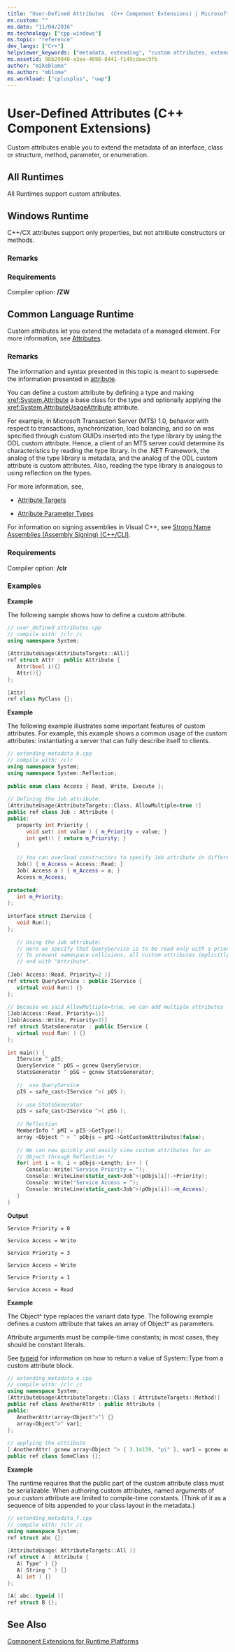 ```yaml
---
title: "User-Defined Attributes  (C++ Component Extensions) | Microsoft Docs"
ms.custom: ""
ms.date: "11/04/2016"
ms.technology: ["cpp-windows"]
ms.topic: "reference"
dev_langs: ["C++"]
helpviewer_keywords: ["metadata, extending", "custom attributes, extending metadata"]
ms.assetid: 98b29048-a3ea-4698-8441-f149cdaec9fb
author: "mikeblome"
ms.author: "mblome"
ms.workload: ["cplusplus", "uwp"]
---
```

# User-Defined Attributes  (C++ Component Extensions)
Custom attributes enable you to extend the metadata of an interface, class or structure, method, parameter, or enumeration.  
  
## All Runtimes  
 All Runtimes support custom attributes.  
  
## Windows Runtime  
 C++/CX attributes support only properties, but not attribute constructors or methods.  
  
### Remarks  
  
### Requirements  
 Compiler option: **/ZW**  
  
## Common Language Runtime  
 Custom attributes let you extend the metadata of a managed element. For more information, see [Attributes](/dotnet/standard/attributes/index).  
  
### Remarks  
 The information and syntax presented in this topic is meant to supersede the information presented in [attribute](../windows/attribute.md).  
  
 You can define a custom attribute by defining a type and making <xref:System.Attribute> a base class for the type and optionally applying the <xref:System.AttributeUsageAttribute> attribute.  
  
 For example, in Microsoft Transaction Server (MTS) 1.0, behavior with respect to transactions, synchronization, load balancing, and so on was specified through custom GUIDs inserted into the type library by using the ODL custom attribute. Hence, a client of an MTS server could determine its characteristics by reading the type library. In the .NET Framework, the analog of the type library is metadata, and the analog of the ODL custom attribute is custom attributes. Also, reading the type library is analogous to using reflection on the types.  
  
 For more information, see,  
  
-   [Attribute Targets](../windows/attribute-targets-cpp-component-extensions.md)  
  
-   [Attribute Parameter Types](../windows/attribute-parameter-types-cpp-component-extensions.md)  
  
 For information on signing assemblies in Visual C++, see [Strong Name Assemblies (Assembly Signing) (C++/CLI)](../dotnet/strong-name-assemblies-assembly-signing-cpp-cli.md).  
  
### Requirements  
 Compiler option: **/clr**  
  
### Examples  
 **Example**  
  
 The following sample shows how to define a custom attribute.  
  
```cpp  
// user_defined_attributes.cpp  
// compile with: /clr /c  
using namespace System;  
  
[AttributeUsage(AttributeTargets::All)]  
ref struct Attr : public Attribute {  
   Attr(bool i){}  
   Attr(){}  
};  
  
[Attr]  
ref class MyClass {};  
```  
  
 **Example**  
  
 The following example illustrates some important features of custom attributes. For example, this example shows a common usage of the custom attributes: instantiating a server that can fully describe itself to clients.  
  
```cpp  
// extending_metadata_b.cpp  
// compile with: /clr  
using namespace System;  
using namespace System::Reflection;  
  
public enum class Access { Read, Write, Execute };  
  
// Defining the Job attribute:  
[AttributeUsage(AttributeTargets::Class, AllowMultiple=true )]  
public ref class Job : Attribute {  
public:  
   property int Priority {  
      void set( int value ) { m_Priority = value; }  
      int get() { return m_Priority; }  
   }  
  
   // You can overload constructors to specify Job attribute in different ways  
   Job() { m_Access = Access::Read; }  
   Job( Access a ) { m_Access = a; }  
   Access m_Access;  
  
protected:  
   int m_Priority;  
};  
  
interface struct IService {  
   void Run();  
};  
  
   // Using the Job attribute:  
   // Here we specify that QueryService is to be read only with a priority of 2.  
   // To prevent namespace collisions, all custom attributes implicitly   
   // end with "Attribute".   
  
[Job( Access::Read, Priority=2 )]  
ref struct QueryService : public IService {  
   virtual void Run() {}  
};  
  
// Because we said AllowMultiple=true, we can add multiple attributes   
[Job(Access::Read, Priority=1)]  
[Job(Access::Write, Priority=3)]  
ref struct StatsGenerator : public IService {  
   virtual void Run( ) {}  
};  
  
int main() {  
   IService ^ pIS;  
   QueryService ^ pQS = gcnew QueryService;  
   StatsGenerator ^ pSG = gcnew StatsGenerator;  
  
   //  use QueryService  
   pIS = safe_cast<IService ^>( pQS );  
  
   // use StatsGenerator  
   pIS = safe_cast<IService ^>( pSG );  
  
   // Reflection  
   MemberInfo ^ pMI = pIS->GetType();  
   array <Object ^ > ^ pObjs = pMI->GetCustomAttributes(false);  
  
   // We can now quickly and easily view custom attributes for an   
   // Object through Reflection */  
   for( int i = 0; i < pObjs->Length; i++ ) {  
      Console::Write("Service Priority = ");  
      Console::WriteLine(static_cast<Job^>(pObjs[i])->Priority);  
      Console::Write("Service Access = ");  
      Console::WriteLine(static_cast<Job^>(pObjs[i])->m_Access);  
   }  
}  
```  
  
 **Output**  
  
```Output  
Service Priority = 0  
  
Service Access = Write  
  
Service Priority = 3  
  
Service Access = Write  
  
Service Priority = 1  
  
Service Access = Read  
```  
  
 **Example**  
  
 The Object^ type replaces the variant data type. The following example defines a custom attribute that takes an array of Object^ as parameters.  
  
 Attribute arguments must be compile-time constants; in most cases, they should be constant literals.  
  
 See [typeid](../windows/typeid-cpp-component-extensions.md) for information on how to return a value of System::Type from a custom attribute block.  
  
```cpp  
// extending_metadata_e.cpp  
// compile with: /clr /c  
using namespace System;  
[AttributeUsage(AttributeTargets::Class | AttributeTargets::Method)]  
public ref class AnotherAttr : public Attribute {  
public:  
   AnotherAttr(array<Object^>^) {}  
   array<Object^>^ var1;  
};  
  
// applying the attribute  
[ AnotherAttr( gcnew array<Object ^> { 3.14159, "pi" }, var1 = gcnew array<Object ^> { "a", "b" } ) ]  
public ref class SomeClass {};  
```  
  
 **Example**  
  
 The runtime requires that the public part of the custom attribute class must be serializable.  When authoring custom attributes, named arguments of your custom attribute are limited to compile-time constants.  (Think of it as a sequence of bits appended to your class layout in the metadata.)  
  
```cpp  
// extending_metadata_f.cpp  
// compile with: /clr /c  
using namespace System;  
ref struct abc {};  
  
[AttributeUsage( AttributeTargets::All )]  
ref struct A : Attribute {  
   A( Type^ ) {}  
   A( String ^ ) {}  
   A( int ) {}  
};  
  
[A( abc::typeid )]  
ref struct B {};  
```  
  
## See Also  
 [Component Extensions for Runtime Platforms](../windows/component-extensions-for-runtime-platforms.md)